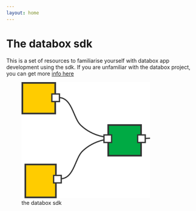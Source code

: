 ```yaml
---
layout: home
---
```

# The databox sdk

This is a set of resources to familiarise yourself with databox app development using the sdk.  If you are unfamiliar with the databox project, you can get more [info here](https://www.databoxproject.uk/)

<figure class="figure">
  <img width="80%" src="/images/editor.svg" class="img-fit-contain" alt="databox sdk">
  <figcaption class="figure-caption text-center">the databox sdk</figcaption>
</figure>

